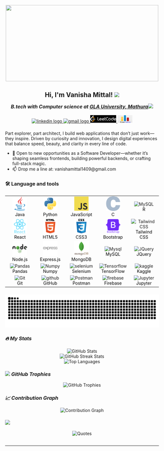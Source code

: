 
<div align="center">
 <img height="250" src="https://media.giphy.com/media/v1.Y2lkPTc5MGI3NjExYWRwcmp5eG9icGkzcHU3MXJhZXpqNDV5NWRiNmxmeHpwYnF0ZmozdCZlcD12MV9naWZzX3NlYXJjaCZjdD1n/L1R1tvI9svkIWwpVYr/giphy.gif" width="500">
  
</div>

###
<h2 align="center" > Hi, I'm Vanisha Mittal! <img width="50" src="https://media.giphy.com/media/qT3NpahR7tGnOqqjng/giphy.gif?cid=ecf05e47f6cbxs2y92zf69c6teu1cl49m7ljckaa1gbblbxb&ep=v1_stickers_related&rid=giphy.gif&ct=s"  /><br><p style="font-size: 16px;"> <em>B.tech with Computer science at <a href="https://www.gla.ac.in/">GLA University, Mathura</a><img src="https://media.giphy.com/media/v1.Y2lkPTc5MGI3NjExaDJtdnJ1eG04MTg4NnJjbWtod2E0MWVlNHp1Z25namsybzM0YWp1dCZlcD12MV9zdGlja2Vyc19zZWFyY2gmY3Q9cw/ixN1f5UlViepnCjHkn/giphy.gif" width="30"> 
</em></p></h2>


<div align="center">
  <a href="https://www.linkedin.com/in/vanisha-mittal-2133b5302/" target="_blank">
    <img src="https://img.shields.io/static/v1?message=LinkedIn&logo=linkedin&label=&color=0077B5&logoColor=white&labelColor=&style=for-the-badge" height="25" alt="linkedin logo"  />
  </a>
  <a href="mailto:vanishamittal1409@gmail.com" target="_blank">
    <img src="https://img.shields.io/static/v1?message=Gmail&logo=gmail&label=&color=D14836&logoColor=white&labelColor=&style=for-the-badge" height="25" alt="gmail logo"  />
  </a>
  <a href="https://leetcode.com/u/VanishaMittal09/" target="_blank">
    <img src="./image.webp" height="25" alt="leetcode logo"  />
  </a>
  <a href="https://codeforces.com/profile/vanishamittal1409" target="_blank">
    <img src="./image1.webp" height="25" alt="codeforces logo"  />
  </a>
</div>

###


###

###
<div>
<p align="left">
   Part explorer, part architect, I build web applications that don’t just work—they inspire. Driven by curiosity and innovation, I design digital experiences that balance speed, beauty, and clarity in every line of code.<br>
 <ul>
 <li>💼 Open to new opportunities as a Software Developer—whether it’s shaping seamless frontends, building powerful backends, or crafting full-stack magic.</li>
 <li>📫 Drop me a line at: vanishamittal1409@gmail.com</li>
 </ul>
<!--     <img src="https://readme-typing-svg.demolab.com/?lines=Java%20and%20Web%20Tech%20proficient;Interested%20in%20Real%20life%20problems;Always%20learning%20new%20things&font=Jetbrains+mono&center=true&width=440&height=45&color=4e509c&vCenter=true&pause=500&size=20" /> -->
</p>
</div>


###

<h3 align="left">🛠 Language and tools</h3>

###


<div align="left">
 <table>
  <tr>
    <td align="center" width="96">
      <img src="https://raw.githubusercontent.com/devicons/devicon/master/icons/java/java-original.svg" alt="Java" width="48" height="48" />
      <br /><span style="color:black">Java</span>
    </td>
    <td align="center" width="96">
      <img src="https://raw.githubusercontent.com/devicons/devicon/master/icons/python/python-original.svg" alt="Python" width="48" height="48" />
      <br /><span style="color:black">Python</span>
    </td>
    <td align="center" width="96">
      <img src="https://raw.githubusercontent.com/devicons/devicon/master/icons/javascript/javascript-original.svg" alt="JavaScript" width="48" height="48" />
      <br /><span style="color:black">JavaScript</span>
    </td>
    <td align="center" width="96">
      <img src="https://raw.githubusercontent.com/devicons/devicon/master/icons/c/c-original.svg" alt="C" width="48" height="48" />
      <br /><span style="color:black">C</span>
    </td>
   <td align="center" width="96">
      <img src="https://cdn.simpleicons.org/r/276DC3" alt="MySQL" width="48" height="48" />
      <br /><span style="color:black">R</span>
    </td>
  </tr>
  <tr>
    <td align="center" width="96">
      <img src="https://raw.githubusercontent.com/devicons/devicon/master/icons/react/react-original-wordmark.svg" alt="React" width="48" height="48" />
      <br /><span style="color:black">React</span>
    </td>
    <td align="center" width="96">
      <img src="https://raw.githubusercontent.com/devicons/devicon/master/icons/html5/html5-original-wordmark.svg" alt="HTML5" width="48" height="48" />
      <br /><span style="color:black">HTML5</span>
    </td>
    <td align="center" width="96">
      <img src="https://raw.githubusercontent.com/devicons/devicon/master/icons/css3/css3-original-wordmark.svg" alt="CSS3" width="48" height="48" />
      <br /><span style="color:black">CSS3</span>
    </td>
    <td align="center" width="96">
      <img src="https://raw.githubusercontent.com/devicons/devicon/master/icons/bootstrap/bootstrap-plain-wordmark.svg" alt="Bootstrap" width="48" height="48" />
      <br /><span style="color:black">Bootstrap</span>
    </td>
   <td align="center" width="96">
      <img src="https://www.vectorlogo.zone/logos/tailwindcss/tailwindcss-icon.svg" alt="Tailwind CSS" width="48" height="48" />
      <br /><span style="color:black">Tailwind CSS</span>
    </td>
  </tr>
  <tr>
    <td align="center" width="96">
      <img src="https://raw.githubusercontent.com/devicons/devicon/master/icons/nodejs/nodejs-original-wordmark.svg" alt="Node.js" width="48" height="48" />
      <br /><span style="color:black">Node.js</span>
    </td>
    <td align="center" width="96">
      <img src="https://raw.githubusercontent.com/devicons/devicon/master/icons/express/express-original-wordmark.svg" alt="Express.js" width="48" height="48" />
      <br /><span style="color:black">Express.js</span>
    </td>
    <td align="center" width="96">
      <img src="https://raw.githubusercontent.com/devicons/devicon/master/icons/mongodb/mongodb-original-wordmark.svg" alt="MongoDB" width="48" height="48" />
      <br /><span style="color:black">MongoDB</span>
    </td>
   <td align="center" width="96">
      <img src="https://cdn.jsdelivr.net/gh/devicons/devicon/icons/mysql/mysql-original.svg" alt="Mysql" width="48" height="48" />
      <br /><span style="color:black">MySQL</span>
    </td>
   <td align="center" width="96">
      <img src="https://cdn.simpleicons.org/jquery/0769AD" alt="JQuery" width="48" height="48" />
      <br /><span style="color:black">JQuery</span>
    </td>
  </tr>
  <tr>
    <td align="center" width="96">
      <img src="https://cdn.simpleicons.org/pandas/150458" alt="Pandas" width="48" height="48" />
      <br /><span style="color:black">Pandas</span>
    </td>
    <td align="center" width="96">
      <img src="https://cdn.jsdelivr.net/gh/devicons/devicon/icons/numpy/numpy-original.svg" alt="Numpy" width="48" height="48" />
      <br /><span style="color:black">Numpy</span>
    </td>
    <td align="center" width="96">
      <img src="https://cdn.simpleicons.org/selenium/43B02A" alt="selenium" width="48" height="48" />
      <br /><span style="color:black">Selenium</span>
    </td>
   <td align="center" width="96">
      <img src="https://cdn.simpleicons.org/tensorflow/FF6F00" alt="Tensorflow" width="48" height="48" />
      <br /><span style="color:black">TensorFlow</span>
    </td>
   <td align="center" width="96">
      <img src="https://cdn.simpleicons.org/kaggle/20BEFF" alt="kaggle" width="48" height="48" />
      <br /><span style="color:black">Kaggle</span>
    </td>
  </tr>
 <tr>
  <td align="center" width="96">
      <img src="https://www.vectorlogo.zone/logos/git-scm/git-scm-icon.svg" alt="Git" width="48" height="48" />
      <br /><span style="color:black">Git</span>
    </td>
  <td align="center" width="96">
      <img src="https://cdn.simpleicons.org/github/181717" alt="github" width="48" height="48" />
      <br /><span style="color:black">GitHub</span>
    </td>
   <td align="center" width="96">
      <img src="https://www.vectorlogo.zone/logos/getpostman/getpostman-icon.svg" alt="Postman" width="48" height="48" />
      <br /><span style="color:black">Postman</span>
    </td>
  <td align="center" width="96">
      <img src="https://cdn.simpleicons.org/firebase/FFCA28" alt="firebase" width="48" height="48" />
      <br /><span style="color:black">Firebase</span>
    </td>
  <td align="center" width="96">
      <img src="https://cdn.jsdelivr.net/gh/devicons/devicon/icons/jupyter/jupyter-original.svg" alt="Jupyter" width="48" height="48" />
      <br /><span style="color:black">Jupyter</span>
    </td>
 </tr>
</table>



</div>

###
<picture>
  <source media="(prefers-color-scheme: dark)" srcset="https://raw.githubusercontent.com/vanisha-mittal/vanisha-mittal/output/github-snake-dark.svg" />
  <source media="(prefers-color-scheme: light)" srcset="https://raw.githubusercontent.com/vanisha-mittal/vanisha-mittal/output/github-snake.svg" />
  <img alt="github-snake" src="https://raw.githubusercontent.com/vanisha-mittal/vanisha-mittal/output/github-snake.svg" />
</picture>

<h3 align="left"><em>🔥   My Stats </em></h3>

###
<div align="center">
  <img src="https://github-readme-stats.vercel.app/api?username=vanisha-mittal&theme=dark&hide_border=false&include_all_commits=false&count_private=false" alt="GitHub Stats">
  <br/>
  <img src="https://nirzak-streak-stats.vercel.app/?user=vanisha-mittal&theme=dark&hide_border=false" alt="GitHub Streak Stats">
  <br/>
  <img src="https://github-readme-stats.vercel.app/api/top-langs/?username=vanisha-mittal&theme=dark&hide_border=false&include_all_commits=false&count_private=false&layout=compact" alt="Top Languages">
</div>

###




<div align="center">
  <h3 align="left"><img src="https://media1.giphy.com/media/v1.Y2lkPTc5MGI3NjExZzB0OWp0MWttdzExdzZvajZ5MXVoejFldjFlc2pmYnd3c3BiamxoeiZlcD12MV9pbnRlcm5hbF9naWZfYnlfaWQmY3Q9cw/zjPuT0erGMWONFdxEl/giphy.gif" width="60"> <em>GitHub Trophies </em></h3>
  <img src="https://github-profile-trophy.vercel.app/?username=vanisha-mittal&theme=radical&no-frame=false&no-bg=true&margin-w=4" alt="GitHub Trophies">
  <h3 align="left"><em>📈 Contribution Graph</em></h3>

<img src="https://github-readme-activity-graph.vercel.app/graph?username=vanisha-mittal&theme=react-dark&hide_border=true" alt="Contribution Graph" /> <!-- graph -->
  <h3 align="left"> <img src="https://media.giphy.com/media/v1.Y2lkPWVjZjA1ZTQ3ejltYjdyZ2thamdxN2l0NGlnZHRtanpycnRmZGt3d3ViNG9ob3QxMSZlcD12MV9zdGlja2Vyc19zZWFyY2gmY3Q9cw/uBbM1cpCJiQRDtSDM8/giphy.gif" width="60"> 
</h3>
  <img src="https://quotes-github-readme.vercel.app/api?type=horizontal&theme=radical" alt="Quotes">
</div>
<br>

---
